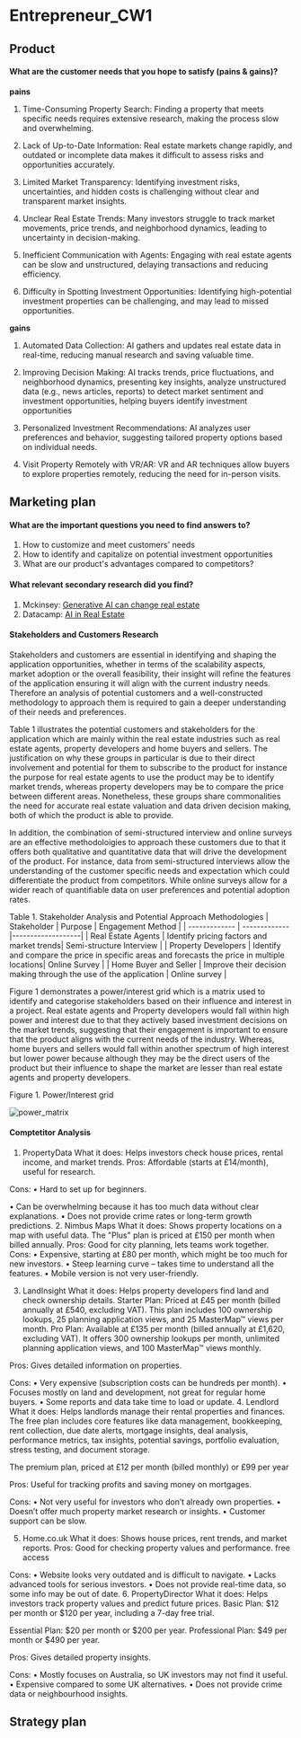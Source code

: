 # Entrepreneur_CW1


## Product 

#### What are the customer needs that you hope to satisfy (pains & gains)?

**pains**

1. Time-Consuming Property Search: Finding a property that meets specific needs requires extensive research, making the process slow and overwhelming.

2. Lack of Up-to-Date Information: Real estate markets change rapidly, and outdated or incomplete data makes it difficult to assess risks and opportunities accurately.

3. Limited Market Transparency:  Identifying investment risks, uncertainties, and hidden costs is challenging without clear and transparent market insights.

4. Unclear Real Estate Trends: Many investors struggle to track market movements, price trends, and neighborhood dynamics, leading to uncertainty in decision-making.

5. Inefficient Communication with Agents: Engaging with real estate agents can be slow and unstructured, delaying transactions and reducing efficiency.

6. Difficulty in Spotting Investment Opportunities: Identifying high-potential investment properties can be challenging, and may lead to missed opportunities.

**gains**

1. Automated Data Collection: AI gathers and updates real estate data in real-time, reducing manual research and saving valuable time.

2. Improving Decision Making: AI tracks trends, price fluctuations, and neighborhood dynamics, presenting key insights, analyze unstructured data (e.g., news articles, reports) to detect market sentiment and investment opportunities, helping buyers identify investment opportunities

3. Personalized Investment Recommendations: AI analyzes user preferences and behavior, suggesting tailored property options based on individual needs.

4. Visit Property Remotely with VR/AR: VR and AR techniques allow buyers to explore properties remotely, reducing the need for in-person visits.



## Marketing plan  

#### What are the important questions you need to find answers to?

1. How to customize and meet customers' needs
2. How to identify and capitalize on potential investment opportunities
3. What are our product's advantages compared to competitors?

#### What relevant secondary research did you find?

1. Mckinsey: [Generative AI can change real estate](<https://www.mckinsey.com/industries/real-estate/our-insights/generative-ai-can-change-real-estate-but-the-industry-must-change-to-reap-the-benefits>)
2. Datacamp: [AI in Real Estate](<[https://www.mckinsey.com/industries/real-estate/our-insights/generative-ai-can-change-real-estate-but-the-industry-must-change-to-reap-the-benefits](https://www.datacamp.com/blog/ai-in-real-estate)>)

#### Stakeholders and Customers Research
Stakeholders and customers are essential in identifying and shaping the application opportunities, whether in terms of the scalability aspects, market adoption or the overall feasibility, their insight will refine the features of the application ensuring it will align with the current industry needs. Therefore an analysis of  potential customers and a well-constructed methodology to approach them is required to gain a deeper understanding of their needs and preferences.

Table 1 illustrates the potential customers and stakeholders for the application which are mainly within the real estate industries such as real estate agents, property developers and home buyers and sellers. The justification on why these groups in particular is due to their direct involvement and potential for them to subscribe to the product for instance the purpose for real estate agents to use the product may be to identify market trends, whereas property developers may be to compare the price between different areas. Nonetheless, these groups share commonalities the need for accurate real estate valuation and data driven decision making, both of which the product is able to provide. 

In addition, the combination of semi-structured interview and online surveys are an effective methodoloigies to approach these customers due to that it offers both qualitative and quantitative data that will drive the development of the product. For instance, data from semi-structured interviews allow the understanding of the customer specific needs and expectation which could differentiate the product from competitors. While online surveys allow for a wider reach of quantifiable data on user preferences and potential adoption rates. 

Table 1. Stakeholder Analysis and Potential Approach Methodologies 
| Stakeholder   | Purpose        | Engagement Method | 
| ------------- | ------------- |-------------------|
| Real Estate Agents  | Identify pricing factors and market trends| Semi-structure Interview |
| Property Developers  | Identify and compare the price in specific areas and forecasts the price in multiple locations| Online Survey | 
| Home Buyer and Seller | Improve their decision making through the use of the application | Online survey |

Figure 1 demonstrates a power/interest grid which is a matrix used to identify and categorise stakeholders based on their influence and interest in a project. Real estate agents and Property developers would fall within high power and interest due to that they actively based investment decisions on the market trends, suggesting that their engagement is important to ensure that the product aligns with the current needs of the industry. Whereas, home buyers and sellers would fall within another spectrum of high interest but lower power because although they may be the direct users of the product but their influence to shape the market are lesser than real estate agents and property developers.



Figure 1. Power/Interest grid

![power_matrix](https://github.com/user-attachments/assets/a00c2f20-4ebb-4eef-a849-4b599aee7679)



#### Comptetitor Analysis 
1. PropertyData
What it does: Helps investors check house prices, rental income, and market trends.
Pros: Affordable (starts at £14/month), useful for research.

Cons: 
• Hard to set up for beginners.

• Can be overwhelming because it has too much data without clear explanations.
• Does not provide crime rates or long-term growth predictions.
2. Nimbus Maps
What it does: Shows property locations on a map with useful data. The "Plus" plan is priced at £150 per month when billed annually.
Pros: Good for city planning, lets teams work together.
Cons: 
• Expensive, starting at £80 per month, which might be too much for new investors.
• Steep learning curve – takes time to understand all the features.
• Mobile version is not very user-friendly.

3. LandInsight
What it does: Helps property developers find land and check ownership details.
Starter Plan: Priced at £45 per month (billed annually at £540, excluding VAT). This plan includes 100 ownership lookups, 25 planning application views, and 25 MasterMap™ views per month.
Pro Plan: Available at £135 per month (billed annually at £1,620, excluding VAT). It offers 300 ownership lookups per month, unlimited planning application views, and 100 MasterMap™ views monthly.

Pros: Gives detailed information on properties.

Cons: 
• Very expensive (subscription costs can be hundreds per month).
• Focuses mostly on land and development, not great for regular home buyers.
• Some reports and data take time to load or update.
4. Lendlord
What it does: Helps landlords manage their rental properties and finances.
The free plan includes core features like data management, bookkeeping, rent collection, due date alerts, mortgage insights, deal analysis, performance metrics, tax insights, potential savings, portfolio evaluation, stress testing, and document storage. 

The premium plan, priced at £12 per month (billed monthly) or £99 per year

Pros: Useful for tracking profits and saving money on mortgages.

Cons: 
• Not very useful for investors who don’t already own properties.
• Doesn’t offer much property market research or insights.
• Customer support can be slow.


5. Home.co.uk
What it does: Shows house prices, rent trends, and market reports.
Pros: Good for checking property values and performance. free access

Cons: 
• Website looks very outdated and is difficult to navigate.
• Lacks advanced tools for serious investors.
• Does not provide real-time data, so some info may be out of date.
6. PropertyDirector
What it does: Helps investors track property values and predict future prices.
Basic Plan: $12 per month or $120 per year, including a 7-day free trial.

Essential Plan: $20 per month or $200 per year.
Professional Plan: $49 per month or $490 per year.

Pros: Gives detailed property insights.

Cons: 
• Mostly focuses on Australia, so UK investors may not find it useful.
• Expensive compared to some UK alternatives.
• Does not provide crime data or neighbourhood insights.


## Strategy plan 
